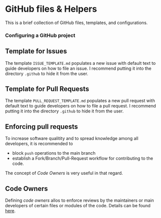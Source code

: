 # GitHub files & Helpers
This is a brief collection of GitHub files, templates, and configurations.

### Configuring a GitHub project

## Template for Issues
The template ```ISSUE_TEMPLATE.md``` populates a new issue with default text to guide developers on how to file an issue. 
I recommend putting it into the directory ```.github``` to hide it from the user.

## Template for Pull Requests
The template ```PULL_REQUEST_TEMPLATE.md``` populates a new pull request with default text to guide developers on how to file a pull request. 
I recommend putting it into the directory ```.github``` to hide it from the user.

## Enforcing pull requests
To increase software qualitity and to spread knowledge among all developers, it is recommended to 
- block ```push``` operations to the main branch
- establish a Fork/Branch/Pull-Request workflow for contributing to the code.

The concept of _Code Owners_ is very useful in that regard.

## Code Owners
Defining _code owners_ allos to enforce reviews by the maintainers or main developers of certain files or modules of the code.
Details can be found [here](https://help.github.com/articles/about-codeowners/).
